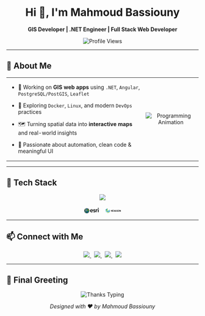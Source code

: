 <h1 align="center">Hi 👋, I'm Mahmoud Bassiouny</h1>

<p align="center">
  <strong>GIS Developer | .NET Engineer | Full Stack Web Developer</strong>
</p>

<p align="center">
  <img src="https://komarev.com/ghpvc/?username=MahmoudBassiounii&label=Profile%20views&color=0e75b6&style=flat" alt="Profile Views" />
</p>

---

## 🧠 About Me

<table>
  <tr>
    <td>

- 🔭 Working on **GIS web apps** using `.NET`, `Angular`, `PostgreSQL/PostGIS`, `Leaflet`  
- 🌱 Exploring `Docker`, `Linux`, and modern `DevOps` practices  
- 🗺️ Turning spatial data into **interactive maps** and real-world insights  
- 🎯 Passionate about automation, clean code & meaningful UI  

   </td>
   <td align="center">
     <img src="https://cdn.dribbble.com/users/1162077/screenshots/3848914/programmer.gif" alt="Programming Animation" width="300"/>
   </td>
  </tr>
</table>

---

## 🚀 Tech Stack

<p align="center">
  <img src="https://skillicons.dev/icons?i=csharp,dotnet,bash,postgresql,mysql,mssql,html,css,sass,js,angular,react,tailwind,bootstrap,leaflet,docker,linux,vscode,visualstudio,github,ubuntu" />
  <br/><br/>
  <img src="https://github.com/MahmoudBassiounii/MahmoudBassiounii/blob/main/assets/esri-seeklogo.png?raw=true" alt="ESRI" width="40" />
  &nbsp;&nbsp;
  <img src="https://github.com/MahmoudBassiounii/MahmoudBassiounii/blob/main/assets/HexgonLogo.png?raw=true" alt="Hexagon" width="40" />
</p>

---

## 📫 Connect with Me

<p align="center">
  <a href="https://www.linkedin.com/in/mahmoud-bassiounii-3a6634193" target="_blank">
    <img src="https://img.shields.io/badge/-LinkedIn-blue?style=for-the-badge&logo=linkedin" />
  </a>
  &nbsp;
  <a href="https://www.facebook.com/mahmoud.Ayman.basiounii.455555" target="_blank">
    <img src="https://img.shields.io/badge/-Facebook-1877F2?style=for-the-badge&logo=facebook&logoColor=white" />
  </a>
  &nbsp;
  <a href="https://wa.me/201151812095" target="_blank">
    <img src="https://img.shields.io/badge/-WhatsApp-25D366?style=for-the-badge&logo=whatsapp&logoColor=white" />
  </a>
  &nbsp;
  <a href="mailto:mahmoudbassiouny22@gmail.com">
    <img src="https://img.shields.io/badge/-Gmail-D14836?style=for-the-badge&logo=gmail&logoColor=white" />
  </a>
</p>

---

## 🙏 Final Greeting

<p align="center">
  <img 
    src="https://readme-typing-svg.herokuapp.com?font=Fira+Code&size=22&duration=2000&pause=1000&color=F75C7E&center=true&vCenter=true&multiline=true&width=600&lines=Thanks+for+visiting!+🌟;Keep+coding+and+stay+awesome+🚀;" 
    alt="Thanks Typing"
  />
</p>

<p align="center"><i>Designed with ❤️ by Mahmoud Bassiouny</i></p>
